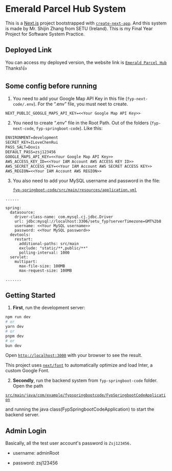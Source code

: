 # Emerald Parcel Hub System

This is a [Next.js](https://nextjs.org/) project bootstrapped with [`create-next-app`](https://github.com/vercel/next.js/tree/canary/packages/create-next-app).  And this system is made by Mr. Shijin Zhang from SETU (Ireland). This is my Final Year Project for Software System Practice.

## Deployed Link

You can access my deployed version, the website link is [`Emerald Parcel Hub`](https://fyp-emerald-parcel-hub-deployed.vercel.app/auth/signIn) Thanks!👍

## Some config before running

1. You need to add your Google Map API Key in this file (`fyp-next-code/.env`). For the “.env” file, you must neet to create.

```tex
NEXT_PUBLIC_GOOGLE_MAPS_API_KEY=<<Your Google Map API Key>>
```

2. You need to create “.env” file in the Root Path. Out of the folders (`fyp-next-code`, `fyp-springboot-code`). Like this:

```tex
ENVIRONMENT=development
SECRET_KEY=ILoveChenRui
PASS_SALT=Dovis
DEFAULT_PASS=zsj123456
GOOGLE_MAPS_API_KEY=<<Your Google Map API Key>>
AWS_ACCESS_KEY_ID=<<Your IAM Account AWS ACCESS KEY ID>>
AWS_SECRET_ACCESS_KEY=<<Your IAM Account AWS SECRET ACCESS KEY>>
AWS_REGION=<<Your IAM Account AWS REGION>>
```

3. You also need to add your MySQL username and password in the file: 

   [`fyp-springboot-code/src/main/resources/application.yml`](https://github.com/Dovis01/FYP-Emerald-ParcelHub/blob/main/fyp-springboot-code/src/main/resources/application.yml)

```
......

spring:
  datasource:
    driver-class-name: com.mysql.cj.jdbc.Driver
    url: jdbc:mysql://localhost:3306/setu_fyp?serverTimezone=GMT%2b8
    username: <<Your MySQL username>>
    password: <<Your MySQL password>>
  devtools:
    restart:
      additional-paths: src/main
      exclude: "static/**,public/**"
      polling-interval: 1000
  servlet:
    multipart:
      max-file-size: 100MB
      max-request-size: 100MB
      
.......      
```

## Getting Started

1. **First**, run the development server:

```bash
npm run dev
# or
yarn dev
# or
pnpm dev
# or
bun dev
```

Open [`http://localhost:3000`](http://localhost:3000) with your browser to see the result.

This project uses [`next/font`](https://nextjs.org/docs/basic-features/font-optimization) to automatically optimize and load Inter, a custom Google Font.

2. **Secondly**, run the backend system from `fyp-springboot-code` folder. Open the path 

[`src/main/java/com/example/fypspringbootcode/FypSpringbootCodeApplication`](https://github.com/Dovis01/FYP-Emerald-ParcelHub/blob/main/fyp-springboot-code/src/main/java/com/example/fypspringbootcode/FypSpringbootCodeApplication.java) 

and running the java class(FypSpringbootCodeApplication) to start the backend server.

## Admin Login
Basically, all the test user account's password is `Zsj123456.`

+ username: adminRoot

+ password: zsj123456


